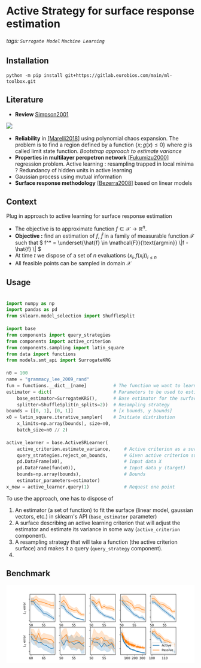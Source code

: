 
# Active  Strategy for surface response estimation
###### tags: `Surrogate Model` `Machine Learning`

## Installation

```shell
python -m pip install git+https://gitlab.eurobios.com/main/ml-toolbox.git
```

## Literature 
* **Review** [Simpson2001](https://ntrs.nasa.gov/api/citations/19990087092/downloads/19990087092.pdf) 

![](https://i.imgur.com/w571mZ7.png)
* **Reliability** in [[Marelli2018]](https://arxiv.org/pdf/1709.01589) using polynomial chaos expansion. The problem is to find a region defined by a function $\{x ; \, g(x) \leqslant 0\}$ where $g$ is called limit state function. *Bootstrap approach to estimate variance* 
* **Properties in multilayer percpetron network** [[Fukumizu2000]](https://citeseerx.ist.psu.edu/viewdoc/download?doi=10.1.1.51.1885&rep=rep1&type=pdf) regression problem. Active learning : resampling trapped in local minima ? Redundancy of hidden units in active learning
* Gaussian process using mutual information 
* **Surface response methodology** [[Bezerra2008]](https://d1wqtxts1xzle7.cloudfront.net/45518928/Response_Surface_Methodology_RSM_as_a_20160510-11788-z5s7f4-with-cover-page-v2.pdf?Expires=1647600354&Signature=FWuGdH4xQIPYbo6gjfofYOvSiNCZknuwktVpgOuRU0wbBAjHhrN2a2cYCoLaqFmhLzuJNl~TeX2iXFh7rYFlAfgBwqQh6-lV29XxuU6AJTqj6lkP2MaIMHke4RMcJ6mJN39lXcfg6Ohf5D9TnD7v-Eze4fHCHbklEk9REPok6O0V3MIvx7A4XriV5Tffe5yu1HZ1fCuHBULS5PiRyuRBzKavclvPFQBPDWx5-J~y9a85oB6JGcey3VId7fvtfRUGXXn49WqHm3fJfqpLbYj62drFGjE6XcmBWm1CzBn0Guaf~ig8k6JfI9wOrErxofAkR8tjnd51VUAelB0XCY4v1A__&Key-Pair-Id=APKAJLOHF5GGSLRBV4ZA) based on linear models
## Context 

Plug in approach to active learning for surface response estimation

* The objective is to approximate function $`f \in \mathcal{X} \rightarrow \mathbb{R}^n`$.
* **Objective :** find an estimation of $`f`$, $`\hat{f}`$ in a family of measurable function $`\mathcal{F}`$ such that $` f^* = \underset{\hat{f} \in \mathcal{F}}{\text{argmin}} \|f - \hat{f} \| `$ 
* At time $`t`$ we dispose of a set of $`n`$ evaluations $`(x_i, f(x_i))_{i\leqslant n}`$
* All feasible points can be sampled in domain $`\mathcal{X}`$

## Usage

```python 

import numpy as np
import pandas as pd
from sklearn.model_selection import ShuffleSplit

import base
from components import query_strategies
from components import active_criterion
from components.sampling import latin_square
from data import functions
from models.smt_api import SurrogateKRG

n0 = 100
name = "grammacy_lee_2009_rand"
fun = functions.__dict__[name]          # The function we want to learn
estimator = dict(                       # Parameters to be used to estimate the surface response
    base_estimator=SurrogateKRG(),      # Base estimator for the surface
    splitter=ShuffleSplit(n_splits=2))  # Resampling strategy
bounds = [[0, 1], [0, 1]]               # [x bounds, y bounds]
x0 = latin_square.iterative_sampler(    # Initiate distribution
    x_limits=np.array(bounds), size=n0,
    batch_size=n0 // 2)

active_learner = base.ActiveSRLearner(
    active_criterion.estimate_variance,     # Active criterion as a surface
    query_strategies.reject_on_bounds,      # Given active criterion surface, execute query 
    pd.DataFrame(x0),                       # Input data X
    pd.DataFrame(fun(x0)),                  # Input data y (target)
    bounds=np.array(bounds),                # Bounds
    estimator_parameters=estimator)         
x_new = active_learner.query(1)             # Request one point

```

To use the approach, one has to dispose of

1. An estimator (a set of function) to fit the surface (linear model, gaussian vectors, etc.) in sklearn's API (`base_estimator` parameter)
2. A surface describing an active learning criterion that will adjust the estimator and estimate its variance in some way (`active_criterion` component).
3. A resampling strategy that will take a function (the active criterion surface) and makes it a query (`query_strategy` component).
4. 
## Benchmark
![benchmark](public/benchmark.png)


